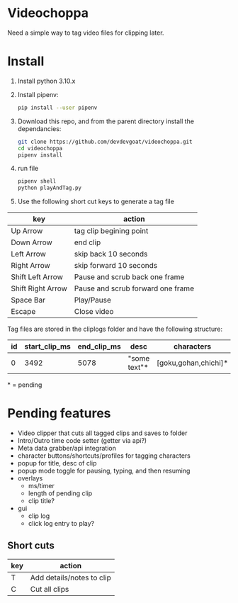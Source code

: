 # Videochoppa
 Need a simple way to tag video files for clipping later.

# Install

1. Install python 3.10.x
1. Install pipenv:

    ```sh
    pip install --user pipenv
    ```

1. Download this repo, and from the parent directory install the dependancies:

    ``` sh
    git clone https://github.com/devdevgoat/videochoppa.git
    cd videochoppa
    pipenv install 
    ```

1. run file

    ```bash
    pipenv shell 
    python playAndTag.py
    ```

1. Use the following short cut keys to generate a tag file

key | action
------------- | ------
Up Arrow | tag clip begining point
Down Arrow | end clip
Left Arrow | skip back 10 seconds
Right Arrow | skip forward 10 seconds
Shift Left Arrow | Pause and scrub back one frame
Shift Right Arrow | Pause and scrub forward one frame
Space Bar | Play/Pause
Escape | Close video

Tag files are stored in the cliplogs folder and have the following structure:

id|start_clip_ms|end_clip_ms|desc|characters
-|-|-|-|-
0|3492|5078|"some text"*|[goku,gohan,chichi]*

\* = pending 
  
# Pending features

- Video clipper that cuts all tagged clips and saves to folder
- Intro/Outro time code setter (getter via api?)
- Meta data grabber/api integration
- character buttons/shortcuts/profiles for tagging characters
- popup for title, desc of clip
- popup mode toggle for pausing, typing, and then resuming
- overlays
  - ms/timer
  - length of pending clip
  - clip title?
- gui
  - clip log
  - click log entry to play?


## Short cuts
key | action
------------- | ------
T | Add details/notes to clip
C | Cut all clips




